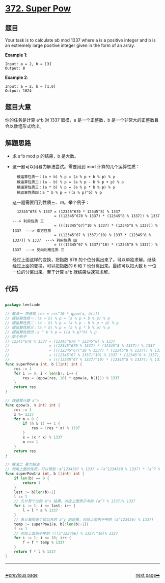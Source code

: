 # [372. Super Pow](https://leetcode.com/problems/super-pow/)


## 题目

Your task is to calculate ab mod 1337 where a is a positive integer and b is an extremely large positive integer given in the form of an array.

**Example 1**:

    Input: a = 2, b = [3]
    Output: 8

**Example 2**:

    Input: a = 2, b = [1,0]
    Output: 1024


## 题目大意


你的任务是计算 a^b 对 1337 取模，a 是一个正整数，b 是一个非常大的正整数且会以数组形式给出。

## 解题思路

- 求 a^b mod p 的结果，b 是大数。
- 这一题可以用暴力解法尝试。需要用到 mod 计算的几个运算性质：

        模运算性质一：(a + b) % p = (a % p + b % p) % p
        模运算性质二：(a - b) % p = (a % p - b % p + p) % p
        模运算性质三：(a * b) % p = (a % p * b % p) % p
        模运算性质四：a ^ b % p = ((a % p)^b) % p

    这一题需要用到性质三、四。举个例子：

        12345^678 % 1337 = (12345^670 * 12345^8) % 1337
        				 = ((12345^670 % 1337) * (12345^8 % 1337)) % 1337  ---> 利用性质 三
        				 = (((12345^67)^10 % 1337) * (12345^8 % 1337)) % 1337  ---> 乘方性质
                         = ((12345^67 % 1337)^10) % 1337 * (12345^8 % 1337)) % 1337  ---> 利用性质 四
        				 = (((12345^67 % 1337)^10) * (12345^8 % 1337)) % 1337  ---> 反向利用性质 三

    经过上面这样的变换，把指数 678 的个位分离出来了，可以单独求解。继续经过上面的变换，可以把指数的 6 和 7 也分离出来。最终可以把大数 b 一位一位的分离出来。至于计算 a^b 就结果快速幂求解。


## 代码

```go

package leetcode

// 解法一 快速幂 res = res^10 * qpow(a, b[i])
// 模运算性质一：(a + b) % p = (a % p + b % p) % p
// 模运算性质二：(a - b) % p = (a % p - b % p + p) % p
// 模运算性质三：(a * b) % p = (a % p * b % p) % p
// 模运算性质四：a ^ b % p = ((a % p)^b) % p
// 举个例子
// 12345^678 % 1337 = (12345^670 * 12345^8) % 1337
//                  = ((12345^670 % 1337) * (12345^8 % 1337)) % 1337  ---> 利用性质 三
//                  = (((12345^67)^10 % 1337) * (12345^8 % 1337)) % 1337  ---> 乘方性质
//                  = ((12345^67 % 1337)^10) % 1337 * (12345^8 % 1337)) % 1337  ---> 利用性质 四
//                  = (((12345^67 % 1337)^10) * (12345^8 % 1337)) % 1337  ---> 反向利用性质 三
func superPow(a int, b []int) int {
	res := 1
	for i := 0; i < len(b); i++ {
		res = (qpow(res, 10) * qpow(a, b[i])) % 1337
	}
	return res
}

// 快速幂计算 x^n
func qpow(x, n int) int {
	res := 1
	x %= 1337
	for n > 0 {
		if (n & 1) == 1 {
			res = (res * x) % 1337
		}
		x = (x * x) % 1337
		n >>= 1
	}
	return res
}

// 解法二 暴力解法
// 利用上面的性质，可以得到：a^1234567 % 1337 = (a^1234560 % 1337) * (a^7 % 1337) % k = ((((a^123456) % 1337)^10)% 1337 * (a^7 % 1337))% 1337;
func superPow1(a int, b []int) int {
	if len(b) == 0 {
		return 1
	}
	last := b[len(b)-1]
	l := 1
	// 先计算个位的 a^x 结果，对应上面例子中的 (a^7 % 1337)% 1337
	for i := 1; i <= last; i++ {
		l = l * a % 1337
	}
	// 再计算除去个位以外的 a^y 的结果，对应上面例子中的 (a^123456) % 1337)
	temp := superPow1(a, b[:len(b)-1])
	f := 1
	// 对应上面例子中的 (((a^123456) % 1337)^10)% 1337
	for i := 1; i <= 10; i++ {
		f = f * temp % 1337
	}
	return f * l % 1337
}

```



----------------------------------------------
<div style="display: flex;justify-content: space-between;align-items: center;">
<p><a href="https://books.halfrost.com/leetcode/ChapterFour/0300~0399/0371.Sum-of-Two-Integers/">⬅️previous page</a></p>
<p><a href="https://books.halfrost.com/leetcode/ChapterFour/0300~0399/0373.Find-K-Pairs-with-Smallest-Sums/">next page➡️</a></p>
</div>

